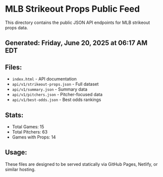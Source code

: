 # MLB Strikeout Props Public Feed

This directory contains the public JSON API endpoints for MLB strikeout props data.

## Generated: Friday, June 20, 2025 at 06:17 AM EDT

## Files:
- `index.html` - API documentation
- `api/v1/strikeout-props.json` - Full dataset
- `api/v1/summary.json` - Summary data
- `api/v1/pitchers.json` - Pitcher-focused data  
- `api/v1/best-odds.json` - Best odds rankings

## Stats:
- Total Games: 15
- Total Pitchers: 63
- Games with Props: 14

## Usage:
These files are designed to be served statically via GitHub Pages, Netlify, or similar hosting.
